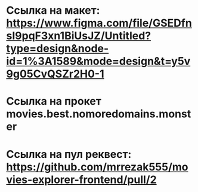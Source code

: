 # Ссылка на макет: https://www.figma.com/file/GSEDfnsI9pqF3xn1BiUsJZ/Untitled?type=design&node-id=1%3A1589&mode=design&t=y5v9g05CvQSZr2H0-1
# Ссылка на прокет movies.best.nomoredomains.monster
# Ссылка на пул реквест: https://github.com/mrrezak555/movies-explorer-frontend/pull/2

